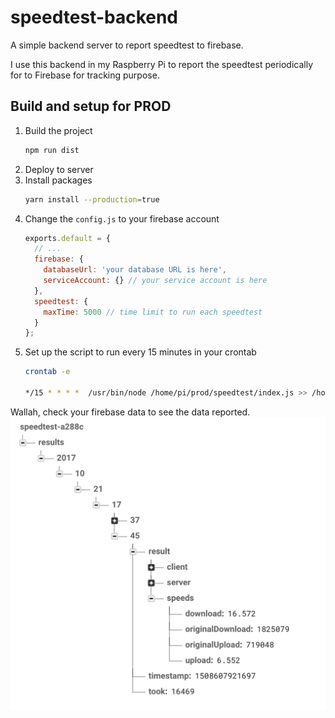 # speedtest-backend
A simple backend server to report speedtest to firebase. 

I use this backend in my Raspberry Pi to report the speedtest periodically for to Firebase for tracking purpose.

## Build and setup for PROD
1. Build the project
    ```bash
    npm run dist
    ```
1. Deploy to server
1. Install packages
    ```bash
    yarn install --production=true
    ```
1. Change the ```config.js``` to your firebase account
    ```javascript
    exports.default = {
      // ...
      firebase: {
        databaseUrl: 'your database URL is here',
        serviceAccount: {} // your service account is here
      },
      speedtest: {
        maxTime: 5000 // time limit to run each speedtest
      }
    };
    ```
1. Set up the script to run every 15 minutes in your crontab
    ```bash
    crontab -e
 
    */15 * * * *  /usr/bin/node /home/pi/prod/speedtest/index.js >> /home/pi/prod/speedtest/run.log
    ```

Wallah, check your firebase data to see the data reported.
![Result in Firebase](https://github.com/aduyng/speedtest-backend/raw/master/docs/images/db-in-firebase.png "Result in Firebase")

